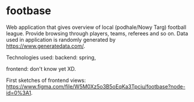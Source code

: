# footbase
Web application that gives overview of local (podhale/Nowy Targ) football league.
Provide browsing through players, teams, referees and so on.
Data used in application is randomly generated by https://www.generatedata.com/.

Technologies used:
backend:  spring,

frontend: don't know yet XD.

First sketches of frontend views: https://www.figma.com/file/W5M0Xz5o3B5oEqKa3Tpciu/footbase?node-id=0%3A1.
